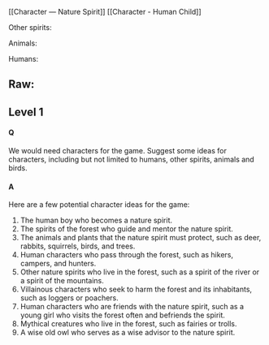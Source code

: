 

[[Character — Nature Spirit]]
[[Character - Human Child]]

Other spirits:

Animals:

Humans:

## Raw:
## Level 1

#### Q
We would need characters for the game. Suggest some ideas for characters, including but not limited to humans, other spirits, animals and birds.

#### A
Here are a few potential character ideas for the game:

1.  The human boy who becomes a nature spirit.
2.  The spirits of the forest who guide and mentor the nature spirit.
3.  The animals and plants that the nature spirit must protect, such as deer, rabbits, squirrels, birds, and trees.
4.  Human characters who pass through the forest, such as hikers, campers, and hunters.
5.  Other nature spirits who live in the forest, such as a spirit of the river or a spirit of the mountains.
6.  Villainous characters who seek to harm the forest and its inhabitants, such as loggers or poachers.
7.  Human characters who are friends with the nature spirit, such as a young girl who visits the forest often and befriends the spirit.
8.  Mythical creatures who live in the forest, such as fairies or trolls.
9.  A wise old owl who serves as a wise advisor to the nature spirit.